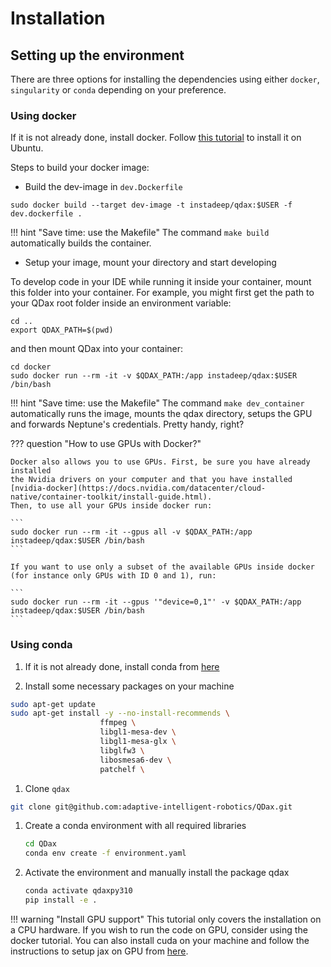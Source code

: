 # Installation

## Setting up the environment
There are three options for installing the dependencies using either `docker`, `singularity` or `conda` depending on your preference.


### Using docker

If it is not already done, install docker. Follow [this tutorial](https://docs.docker.com/engine/install/ubuntu/) to install it on Ubuntu.

Steps to build your docker image:

- Build the dev-image in `dev.Dockerfile`

```
sudo docker build --target dev-image -t instadeep/qdax:$USER -f dev.dockerfile .
```

!!! hint "Save time: use the Makefile"
    The command `make build` automatically builds the container.

- Setup your image, mount your directory and start developing

To develop code in your IDE while running it inside your container, mount this folder into your container. For example, you might first get the path to your QDax root folder inside an environment variable:

```
cd ..
export QDAX_PATH=$(pwd)
```

and then mount QDax into your container:

```
cd docker
sudo docker run --rm -it -v $QDAX_PATH:/app instadeep/qdax:$USER /bin/bash
```

!!! hint "Save time: use the Makefile"
    The command `make dev_container` automatically runs the image, mounts the qdax directory, setups the GPU and forwards Neptune's credentials. Pretty handy, right?


??? question "How to use GPUs with Docker?"

    Docker also allows you to use GPUs. First, be sure you have already installed
    the Nvidia drivers on your computer and that you have installed
    [nvidia-docker](https://docs.nvidia.com/datacenter/cloud-native/container-toolkit/install-guide.html).
    Then, to use all your GPUs inside docker run:

    ```
    sudo docker run --rm -it --gpus all -v $QDAX_PATH:/app instadeep/qdax:$USER /bin/bash
    ```

    If you want to use only a subset of the available GPUs inside docker (for instance only GPUs with ID 0 and 1), run:

    ```
    sudo docker run --rm -it --gpus '"device=0,1"' -v $QDAX_PATH:/app instadeep/qdax:$USER /bin/bash
    ```

### Using conda

1. If it is not already done, install conda from [here](https://docs.conda.io/projects/conda/en/latest/user-guide/install/linux.html)

2. Install some necessary packages on your machine
```zsh
sudo apt-get update
sudo apt-get install -y --no-install-recommends \
                    ffmpeg \
                    libgl1-mesa-dev \
                    libgl1-mesa-glx \
                    libglfw3 \
                    libosmesa6-dev \
                    patchelf \

```

1. Clone `qdax`
```zsh
git clone git@github.com:adaptive-intelligent-robotics/QDax.git
```

1. Create a conda environment with all required libraries
    ```zsh
    cd QDax
    conda env create -f environment.yaml
    ```

2. Activate the environment and manually install the package qdax
    ```zsh
    conda activate qdaxpy310
    pip install -e .
    ```

!!! warning "Install GPU support"
    This tutorial only covers the installation on a CPU hardware. If you wish to run the
    code on GPU, consider using the docker tutorial. You can also install cuda on your
    machine and follow the instructions to setup jax on GPU from
    [here](https://github.com/google/jax#installation).
